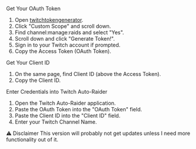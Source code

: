 Get Your OAuth Token
1. Open [twitchtokengenerator](https://twitchtokengenerator.com).
2. Click "Custom Scope" and scroll down.
3. Find channel:manage:raids and select "Yes".
4. Scroll down and click "Generate Token!".
5. Sign in to your Twitch account if prompted.
6. Copy the Access Token (OAuth Token).

Get Your Client ID
1. On the same page, find Client ID (above the Access Token).
2. Copy the Client ID.

Enter Credentials into Twitch Auto-Raider
1. Open the Twitch Auto-Raider application.
2. Paste the OAuth Token into the "OAuth Token" field.
3. Paste the Client ID into the "Client ID" field.
4. Enter your Twitch Channel Name.

⚠️ Disclaimer
This version will probably not get updates unless I need more functionality out of it.
